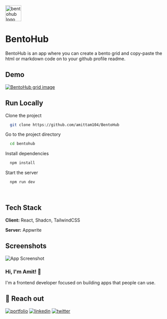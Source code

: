 <img src="https://bentohub.netlify.app/BentoHub.svg" alt="bentohub logo" width="50"/>

# BentoHub

BentoHub is an app where you can create a bento grid and copy-paste the html or markdown code on to your github profile readme.
<br>



## Demo

[![BentoHub grid image](https://cloud.appwrite.io/v1/storage/buckets/667d390e003b1971a8be/files/669ba3d3000d629bb97b/preview?project=667d35ca0017fb21fc6c)](https://bentohub.netlify.app/)
<br>

## Run Locally

Clone the project

```bash
  git clone https://github.com/amittam104/BentoHub
```

Go to the project directory

```bash
  cd bentohub
```

Install dependencies

```bash
  npm install
```

Start the server

```bash
  npm run dev
```
<br>

## Tech Stack

**Client:** React, Shadcn, TailwindCSS

**Server:** Appwrite
<br>

## Screenshots

![App Screenshot](https://pbs.twimg.com/media/GTBeLrdWsAA61O_?format=jpg&name=medium)
<br>

### Hi, I'm Amit! 👋



I'm a frontend developer focused on building apps that people can use.
<br>

## 🔗 Reach out
[![portfolio](https://img.shields.io/badge/my_portfolio-000?style=for-the-badge&logo=ko-fi&logoColor=white)](https://amittambulkar.com/)
[![linkedin](https://img.shields.io/badge/linkedin-0A66C2?style=for-the-badge&logo=linkedin&logoColor=white)](https://www.linkedin.com/in/amittambulkar/)
[![twitter](https://img.shields.io/badge/twitter-1DA1F2?style=for-the-badge&logo=twitter&logoColor=white)](https://x.com/attambulkar)

